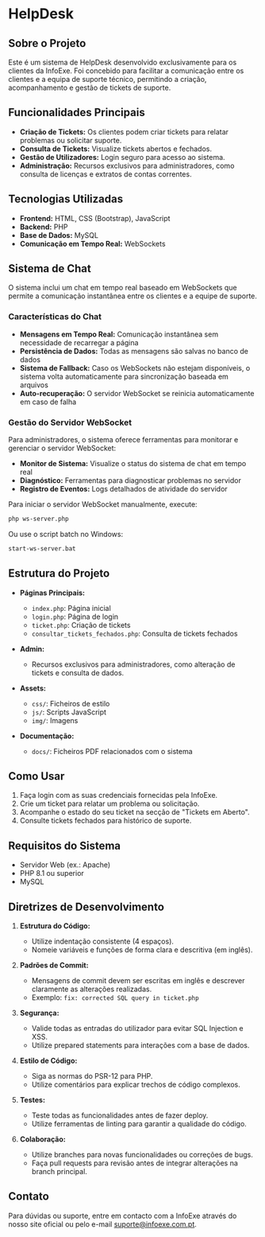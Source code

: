 # HelpDesk

## Sobre o Projeto

Este é um sistema de HelpDesk desenvolvido exclusivamente para os clientes da InfoExe. Foi concebido para facilitar a comunicação entre os clientes e a equipa de suporte técnico, permitindo a criação, acompanhamento e gestão de tickets de suporte.

## Funcionalidades Principais

- **Criação de Tickets:** Os clientes podem criar tickets para relatar problemas ou solicitar suporte.
- **Consulta de Tickets:** Visualize tickets abertos e fechados.
- **Gestão de Utilizadores:** Login seguro para acesso ao sistema.
- **Administração:** Recursos exclusivos para administradores, como consulta de licenças e extratos de contas correntes.

## Tecnologias Utilizadas

- **Frontend:** HTML, CSS (Bootstrap), JavaScript
- **Backend:** PHP
- **Base de Dados:** MySQL
- **Comunicação em Tempo Real:** WebSockets

## Sistema de Chat

O sistema inclui um chat em tempo real baseado em WebSockets que permite a comunicação instantânea entre os clientes e a equipe de suporte. 

### Características do Chat

- **Mensagens em Tempo Real:** Comunicação instantânea sem necessidade de recarregar a página
- **Persistência de Dados:** Todas as mensagens são salvas no banco de dados
- **Sistema de Fallback:** Caso os WebSockets não estejam disponíveis, o sistema volta automaticamente para sincronização baseada em arquivos
- **Auto-recuperação:** O servidor WebSocket se reinicia automaticamente em caso de falha

### Gestão do Servidor WebSocket

Para administradores, o sistema oferece ferramentas para monitorar e gerenciar o servidor WebSocket:

- **Monitor de Sistema:** Visualize o status do sistema de chat em tempo real
- **Diagnóstico:** Ferramentas para diagnosticar problemas no servidor
- **Registro de Eventos:** Logs detalhados de atividade do servidor

Para iniciar o servidor WebSocket manualmente, execute:
```bash
php ws-server.php
```

Ou use o script batch no Windows:
```bash
start-ws-server.bat
```

## Estrutura do Projeto

- **Páginas Principais:**
  - `index.php`: Página inicial
  - `login.php`: Página de login
  - `ticket.php`: Criação de tickets
  - `consultar_tickets_fechados.php`: Consulta de tickets fechados

- **Admin:**
  - Recursos exclusivos para administradores, como alteração de tickets e consulta de dados.

- **Assets:**
  - `css/`: Ficheiros de estilo
  - `js/`: Scripts JavaScript
  - `img/`: Imagens

- **Documentação:**
  - `docs/`: Ficheiros PDF relacionados com o sistema

## Como Usar

1. Faça login com as suas credenciais fornecidas pela InfoExe.
2. Crie um ticket para relatar um problema ou solicitação.
3. Acompanhe o estado do seu ticket na secção de "Tickets em Aberto".
4. Consulte tickets fechados para histórico de suporte.

## Requisitos do Sistema

- Servidor Web (ex.: Apache)
- PHP 8.1 ou superior
- MySQL

## Diretrizes de Desenvolvimento

1. **Estrutura do Código:**
   - Utilize indentação consistente (4 espaços).
   - Nomeie variáveis e funções de forma clara e descritiva (em inglês).

2. **Padrões de Commit:**
   - Mensagens de commit devem ser escritas em inglês e descrever claramente as alterações realizadas.
   - Exemplo: `fix: corrected SQL query in ticket.php`

3. **Segurança:**
   - Valide todas as entradas do utilizador para evitar SQL Injection e XSS.
   - Utilize prepared statements para interações com a base de dados.

4. **Estilo de Código:**
   - Siga as normas do PSR-12 para PHP.
   - Utilize comentários para explicar trechos de código complexos.

5. **Testes:**
   - Teste todas as funcionalidades antes de fazer deploy.
   - Utilize ferramentas de linting para garantir a qualidade do código.

6. **Colaboração:**
   - Utilize branches para novas funcionalidades ou correções de bugs.
   - Faça pull requests para revisão antes de integrar alterações na branch principal.

## Contato

Para dúvidas ou suporte, entre em contacto com a InfoExe através do nosso site oficial ou pelo e-mail suporte@infoexe.com.pt.
